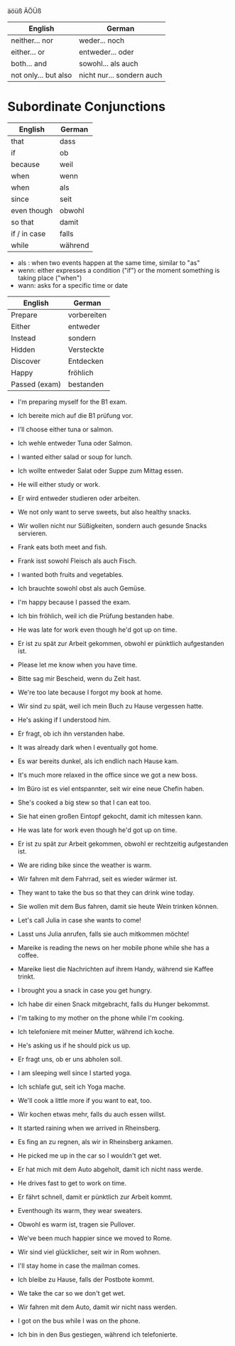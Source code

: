 äöüß
ÄÖÜß

| English            | German                    |
| ------------------ | ------------------------- |
| neither… nor       | weder... noch             |
| either… or         | entweder... oder          |
| both… and          | sowohl... als auch        |
| not only… but also | nicht nur... sondern auch |

# Subordinate Conjunctions #

| English      | German  |
| ------------ | ------- |
| that         | dass    |
| if           | ob      |
| because      | weil    |
| when         | wenn    |
| when         | als     |
| since        | seit    |
| even though  | obwohl  |
| so that      | damit   |
| if / in case | falls   |
| while        | während |

* als : when two events happen at the same time, similar to "as"
* wenn: either expresses a condition ("if") or the moment something is taking place ("when")
* wann: asks for a specific time or date


| English       | German        |
| ------------- | ------------- |
| Prepare       | vorbereiten   |
| Either        | entweder      |
| Instead       | sondern       |
| Hidden        | Versteckte    |
| Discover      | Entdecken     |
| Happy         | fröhlich      |
| Passed (exam) | bestanden     |


- I'm preparing myself for the B1 exam.
- Ich bereite mich auf die B1 prüfung vor.

- I’ll choose either tuna or salmon.
- Ich wehle entweder Tuna oder Salmon.

- I wanted either salad or soup for lunch.
- Ich wollte entweder Salat oder Suppe zum Mittag essen.

- He will either study or work.
- Er wird entweder studieren oder arbeiten.

- We not only want to serve sweets, but also healthy snacks.
- Wir wollen nicht nur Süßigkeiten, sondern auch gesunde Snacks servieren.

- Frank eats both meet and fish.
- Frank isst sowohl Fleisch als auch Fisch.

- I wanted both fruits and vegetables.
- Ich brauchte sowohl obst als auch Gemüse.

- I'm happy because I passed the exam.
- Ich bin fröhlich, weil ich die Prüfung bestanden habe.

- He was late for work even though he'd got up on time.
- Er ist zu spät zur Arbeit gekommen, obwohl er pünktlich aufgestanden ist.

- Please let me know when you have time.
- Bitte sag mir Bescheid, wenn du Zeit hast.

- We're too late because I forgot my book at home.
- Wir sind zu spät, weil ich mein Buch zu Hause vergessen hatte.

- He's asking if I understood him.
- Er fragt, ob ich ihn verstanden habe.

- It was already dark when I eventually got home.
- Es war bereits dunkel, als ich endlich nach Hause kam.

- It's much more relaxed in the office since we got a new boss.
- Im Büro ist es viel entspannter, seit wir eine neue Chefin haben.

- She's cooked a big stew so that I can eat too.
- Sie hat einen großen Eintopf gekocht, damit ich mitessen kann.

- He was late for work even though he'd got up on time.
- Er ist zu spät zur Arbeit gekommen, obwohl er rechtzeitig aufgestanden ist.

- We are riding bike since the weather is warm.
- Wir fahren mit dem Fahrrad, seit es wieder wärmer ist.

- They want to take the bus so that they can drink wine today.
- Sie wollen mit dem Bus fahren, damit sie heute Wein trinken können.

- Let's call Julia in case she wants to come!
- Lasst uns Julia anrufen, falls sie auch mitkommen möchte!

- Mareike is reading the news on her mobile phone while she has a coffee.
- Mareike liest die Nachrichten auf ihrem Handy, während sie Kaffee trinkt.

- I brought you a snack in case you get hungry.
- Ich habe dir einen Snack mitgebracht, falls du Hunger bekommst.

- I'm talking to my mother on the phone while I'm cooking.
- Ich telefoniere mit meiner Mutter, während ich koche.

- He's asking us if he should pick us up.
- Er fragt uns, ob er uns abholen soll.

- I am sleeping well since I started yoga.
- Ich schlafe gut, seit ich Yoga mache.

- We'll cook a little more if you want to eat, too.
- Wir kochen etwas mehr, falls du auch essen willst.

- It started raining when we arrived in Rheinsberg.
- Es fing an zu regnen, als wir in Rheinsberg ankamen.

- He picked me up in the car so I wouldn't get wet.
- Er hat mich mit dem Auto abgeholt, damit ich nicht nass werde.

- He drives fast to get to work on time.
- Er fährt schnell, damit er pünktlich zur Arbeit kommt.

- Eventhough its warm, they wear sweaters.
- Obwohl es warm ist, tragen sie Pullover.

- We've been much happier since we moved to Rome.
- Wir sind viel glücklicher, seit wir in Rom wohnen.

- I'll stay home in case the mailman comes.
- Ich bleibe zu Hause, falls der Postbote kommt.

- We take the car so we don't get wet.
- Wir fahren mit dem Auto, damit wir nicht nass werden.

- I got on the bus while I was on the phone.
- Ich bin in den Bus gestiegen, während ich telefonierte.
